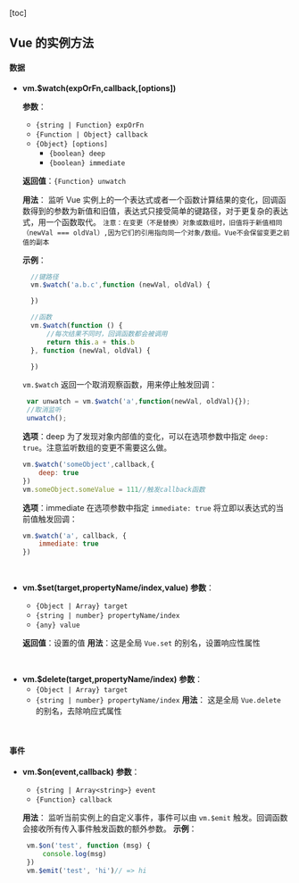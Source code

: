 
[toc]
## Vue 的实例方法
#### 数据
 - **vm.$watch(expOrFn,callback,[options])**
 
    **参数**：
    * `{string | Function} expOrFn`
    * `{Function | Object} callback`
    * `{Object} [options]`
      - `{boolean} deep`
      - `{boolean} immediate`

   **返回值**：`{Function} unwatch`

   **用法**：
   监听 Vue 实例上的一个表达式或者一个函数计算结果的变化，回调函数得到的参数为新值和旧值，表达式只接受简单的键路径，对于更复杂的表达式，用一个函数取代。
   ```注意：在变更（不是替换）对象或数组时，旧值将于新值相同（newVal === oldVal）,因为它们的引用指向同一个对象/数组。Vue不会保留变更之前值的副本```

   **示例**：
   ```js
     //键路径
     vm.$watch('a.b.c',function (newVal, oldVal) {

     })

     //函数
     vm.$watch(function () {
         //每次结果不同时，回调函数都会被调用
         return this.a + this.b
     }, function (newVal, oldVal) {

     })
   ```
   `vm.$watch` 返回一个取消观察函数，用来停止触发回调：
   ```js
    var unwatch = vm.$watch('a',function(newVal, oldVal){});
    //取消监听
    unwatch();
   ```

   **选项**：deep
   为了发现对象内部值的变化，可以在选项参数中指定 `deep: true`。注意监听数组的变更不需要这么做。
   ```js
   vm.$watch('someObject',callback,{
       deep: true
   })
   vm.someObject.someValue = 111//触发callback函数
   ```

   **选项**：immediate
   在选项参数中指定 ```immediate: true``` 将立即以表达式的当前值触发回调：
   ```js
   vm.$watch('a', callback, {
       immediate: true
   })
   ```
&nbsp;

- **vm.$set(target,propertyName/index,value)**
    **参数**：
    * `{Object | Array} target`
    * `{string | number} propertyName/index`
    * `{any} value`

    **返回值**：设置的值
    **用法**：这是全局 `Vue.set` 的别名，设置响应性属性

&nbsp;

- **vm.$delete(target,propertyName/index)**
    **参数**：
    * `{Object | Array} target`
    * `{string | number} propertyName/index`
    **用法**：
    这是全局 `Vue.delete` 的别名，去除响应式属性

&nbsp;

#### 事件
 - **vm.$on(event,callback)**
    **参数**：
     * `{string | Array<string>} event`
     * `{Function} callback`

    **用法**：
     监听当前实例上的自定义事件，事件可以由 `vm.$emit` 触发。回调函数会接收所有传入事件触发函数的额外参数。
    **示例**：
    ```js
     vm.$on('test', function (msg) {
         console.log(msg)
     })
     vm.$emit('test', 'hi')// => hi
    ``` 